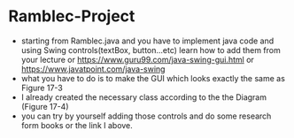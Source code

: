 # Ramblec-Project

* starting from Ramblec.java and you have to implement java code and using Swing controls(textBox, button...etc) learn how to add them from your lecture or  https://www.guru99.com/java-swing-gui.html or https://www.javatpoint.com/java-swing
* what you have to do is to make the GUI which looks exactly the same as Figure 17-3
* I already created the necessary class according to the the Diagram (Figure 17-4)
* you can try by yourself adding those controls and do some research form books or the link I above.
